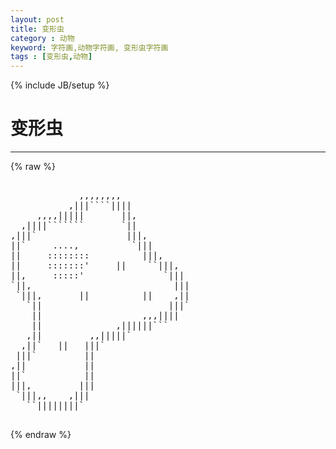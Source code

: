```yaml
---
layout: post
title: 变形虫
category : 动物
keyword: 字符画,动物字符画, 变形虫字符画
tags : [变形虫,动物]
---
```

{% include JB/setup %}
# 变形虫
---
{% raw %}
<pre>

             ,,,,,,,,
           ,|||````||||
     ,,,,|||||       ||,
  ,||||```````       `||
,|||`                 |||,
||`     ....,          `|||
||     ::::::::          |||,
||     :::::::&#039;     ||    ``|||,
||,     :::::&#039;               `|||
`||,                           |||
 `|||,       ||          ||    ,||
   `||                        |||`
    ||                   ,,,||||
    ||              ,||||||```
   ,||         ,,|||||`
  ,||`   ||   |||`
 |||`         ||
,||           ||
||`           ||
|||,         |||
 `|||,,    ,|||
   ``||||||||`
 </pre>
{% endraw %}
